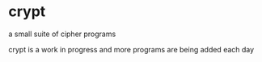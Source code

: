 # crypt

a small suite of cipher programs

crypt is a work in progress and more programs are being added each day
